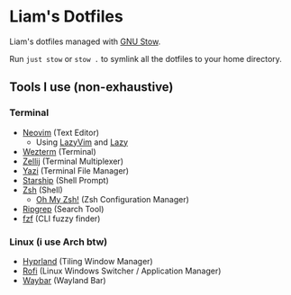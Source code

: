 # Liam's Dotfiles

Liam's dotfiles managed with [GNU Stow](https://www.gnu.org/software/stow/).

Run `just stow` or `stow .` to symlink all the dotfiles to your home directory.

## Tools I use (non-exhaustive)

### Terminal

- [Neovim](https://neovim.io/) (Text Editor)
  - Using [LazyVim](https://www.lazyvim.org/) and [Lazy](https://github.com/folke/lazy.nvim)
- [Wezterm](https://wezfurlong.org/wezterm/index.html) (Terminal)
- [Zellij](https://zellij.dev/) (Terminal Multiplexer)
- [Yazi](https://yazi-rs.github.io/) (Terminal File Manager)
- [Starship](https://starship.rs/) (Shell Prompt)
- [Zsh](https://www.zsh.org/) (Shell)
  - [Oh My Zsh!](https://ohmyz.sh/) (Zsh Configuration Manager)
- [Ripgrep](https://github.com/BurntSushi/ripgrep) (Search Tool)
- [fzf](https://github.com/junegunn/fzf) (CLI fuzzy finder)

### Linux (i use Arch btw)

- [Hyprland](https://hyprland.org/) (Tiling Window Manager)
- [Rofi](https://github.com/davatorium/rofi) (Linux Windows Switcher / Application Manager)
- [Waybar](https://github.com/Alexays/Waybar) (Wayland Bar)
